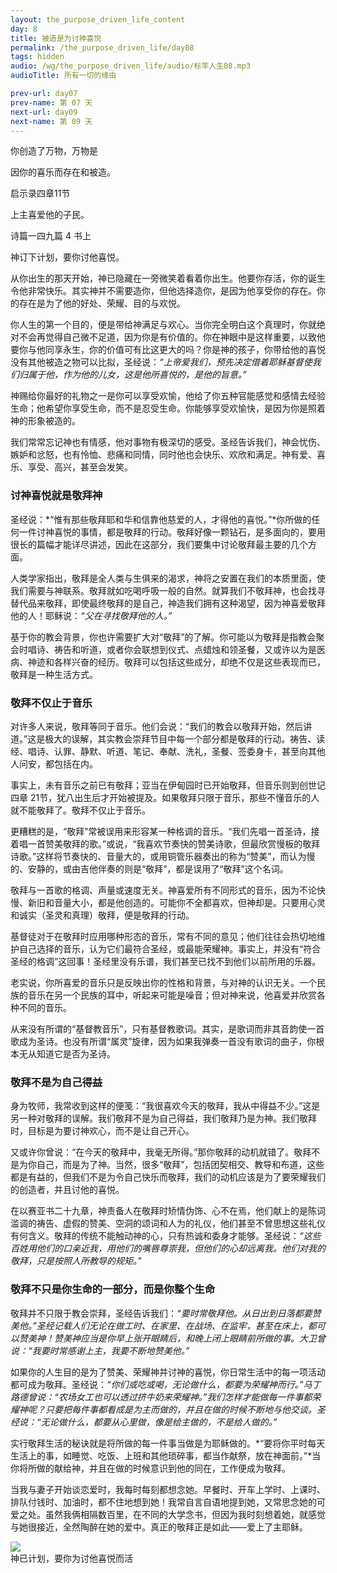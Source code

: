 ```yaml
---
layout: the_purpose_driven_life_content
day: 8
title: 被造是为讨神喜悦
permalink: /the_purpose_driven_life/day08
tags: hidden
audio: /wg/the_purpose_driven_life/audio/标竿人生08.mp3
audioTitle: 所有一切的缘由

prev-url: day07
prev-name: 第 07 天
next-url: day09
next-name: 第 09 天 
---
```


<div class="center script poem">
<p>你创造了万物，万物是</p>
<P>因你的喜乐而存在和被造。</p>
<p class="sp-verse">启示录四章11节</p>
</div>
<div class="center script poem">
<p>上主喜爱他的子民。</p>
<p class="sp-verse">诗篇一四九篇 4 书上</p>
</div>
<p class="first">神订下计划，要你讨他喜悦。</p>

从你出生的那天开始，神已隐藏在一旁微笑着看着你出生。他要你存活，你的诞生令他非常快乐。其实神并不需要造你，但他选择造你，是因为他享受你的存在。你的存在是为了他的好处、荣耀、目的与欢悦。

你人生的第一个目的，便是带给神满足与欢心。当你完全明白这个真理时，你就绝对不会再觉得自己微不足道，因为你是有价值的。你在神眼中是这样重要，以致他要你与他同享永生，你的价值可有比这更大的吗？你是神的孩子，你带给他的喜悦没有其他被造之物可以比拟，圣经说：*“上帝爱我们，预先决定借着耶稣基督使我们归属于他，作为他的儿女，这是他所喜悦的，是他的旨意。”*

神赐给你最好的礼物之一是你可以享受欢愉，他给了你五种官能感觉和感情去经验生命；他希望你享受生命，而不是忍受生命。你能够享受欢愉快，是因为你是照着神的形象被造的。

我们常常忘记神也有情感，他对事物有极深切的感受。圣经告诉我们，神会忧伤、嫉妒和忿怒，也有怜恤、悲痛和同情，同时他也会快乐、欢欣和满足。神有爱、喜乐、享受、高兴，甚至会发笑。

### 讨神喜悦就是敬拜神

圣经说：*“惟有那些敬拜耶和华和信靠他慈爱的人，才得他的喜悦。”*你所做的任何一件讨神喜悦的事情，都是敬拜的行动。敬拜好像一颗钻石，是多面向的，要用很长的篇幅才能详尽讲述，因此在这部分，我们要集中讨论敬拜最主要的几个方面。

人类学家指出，敬拜是全人类与生俱来的渴求，神将之安置在我们的本质里面，使我们需要与神联系。敬拜就如吃喝呼吸一般的自然。就算我们不敬拜神，也会找寻替代品来敬拜，即使最终敬拜的是自己，神造我们拥有这种渴望，因为神喜爱敬拜他的人！耶稣说：*“父在寻找敬拜他的人。”*

基于你的教会背景，你也许需要扩大对“敬拜”的了解。你可能以为敬拜是指教会聚会时唱诗、祷告和听道，或者你会联想到仪式、点蜡烛和领圣餐，又或许以为是医病、神迹和各样兴奋的经历。敬拜可以包括这些成分，却绝不仅是这些表现而已，敬拜是一种生活方式。

### 敬拜不仅止于音乐

对许多人来说，敬拜等同于音乐。他们会说：“我们的教会以敬拜开始，然后讲道。”这是极大的误解，其实教会崇拜节目中每一个部分都是敬拜的行动。祷告、读经、唱诗、认罪、静默、听道、笔记、奉献、洗礼，圣餐、签委身卡，甚至向其他人问安，都包括在内。

事实上，未有音乐之前已有敬拜；亚当在伊甸园时已开始敬拜，但音乐则到创世记四章 21节，犹八出生后才开始被提及。如果敬拜只限于音乐，那些不懂音乐的人就不能敬拜了。敬拜不仅止于音乐。

更糟糕的是，“敬拜”常被误用来形容某一种格调的音乐。“我们先唱一首圣诗，接着唱一首赞美敬拜的歌。”或说，“我喜欢节奏快的赞美诗歌，但最欣赏慢板的敬拜诗歌。”这样将节奏快的、音量大的，或用铜管乐器奏出的称为“赞美”，而认为慢的、安静的，或由吉他伴奏的则是“敬拜”，都是误用了“敬拜”这个名词。

敬拜与一首歌的格调、声量或速度无关。神喜爱所有不同形式的音乐，因为不论快慢、新旧和音量大小，都是他创造的。可能你不全都喜欢，但神却是。只要用心灵和诚实（圣灵和真理）敬拜，便是敬拜的行动。

基督徒对于在敬拜时应用哪种形态的音乐，常有不同的意见；他们往往会热切地维护自己选择的音乐，认为它们最符合圣经，或最能荣耀神。事实上，并没有“符合圣经的格调”这回事！圣经里没有乐谱，我们甚至已找不到他们以前所用的乐器。

老实说，你所喜爱的音乐只是反映出你的性格和背景，与对神的认识无关。一个民族的音乐在另一个民族的耳中，听起来可能是噪音；但对神来说，他喜爱并欣赏各种不同的音乐。

从来没有所谓的“基督教音乐”，只有基督教歌词。其实，是歌词而非其音韵使一首歌成为圣诗。也没有所谓“属灵”旋律，因为如果我弹奏一首没有歌词的曲子，你根本无从知道它是否为圣诗。

### 敬拜不是为自己得益

身为牧师，我常收到这样的便笺：“我很喜欢今天的敬拜，我从中得益不少。”这是另一种对敬拜的误解。我们敬拜不是为自己得益，我们敬拜乃是为神。我们敬拜时，目标是为要讨神欢心，而不是让自己开心。

又或许你曾说：“在今天的敬拜中，我毫无所得。”那你敬拜的动机就错了。敬拜不是为你自己，而是为了神。当然，很多“敬拜”，包括团契相交、教导和布道，这些都是有益的，但我们不是为令自己快乐而敬拜，我们的动机应该是为了要荣耀我们的创造者，并且讨他的喜悦。

在以赛亚书二十九章，神责备人在敬拜时矫情伪饰、心不在焉，他们献上的是陈词滥调的祷告、虚假的赞美、空洞的颂词和人为的礼仪，他们甚至不曾思想这些礼仪有何含义。敬拜的传统不能触动神的心，只有热诚和委身才能够。圣经说：*“这些百姓用他们的口亲近我，用他们的嘴唇尊崇我，但他们的心却远离我。他们对我的敬拜，只是按照人所教导的规矩。”*

### 敬拜不只是你生命的一部分，而是你整个生命

敬拜并不只限于教会崇拜，圣经告诉我们：*“要时常敬拜他。从日出到日落都要赞美他。”*圣经记载人们无论在做工时、在家里、在战场、在监牢，甚至在床上，都可以赞美神！赞美神应当是你早上张开眼睛后，和晚上闭上眼睛前所做的事。大卫曾说：*“我要时常感谢上主，我要不断地赞美他。”*

如果你的人生目的是为了赞美、荣耀神并讨神的喜悦，你日常生活中的每一项活动都可成为敬拜。圣经说：*“你们或吃或喝，无论做什么，都要为荣耀神而行。”*马丁路德曾说：“农场女工也可以透过挤牛奶来荣耀神。”我们怎样才能做每一件事都荣耀神呢？只要把每件事都看成是为主而做的，并且在做的时候不断地与他交谈。圣经说：*“无论做什么，都要从心里做，像是给主做的，不是给人做的。”*

实行敬拜生活的秘诀就是将所做的每一件事当做是为耶稣做的。*“要将你平时每天生活上的事，如睡觉、吃饭、上班和其他琐碎事，都当作献祭，放在神面前。”*当你将所做的献给神，并且在做的时候意识到他的同在，工作便成为敬拜。

当我与妻子开始谈恋爱时，我每时每刻都想念她。早餐时、开车上学时、上课时、排队付钱时、加油时，都不住地想到她！我常自言自语地提到她，又常思念她的可爱之处。虽然我俩相隔数百里，在不同的大学念书，但因为我时刻想着她，就感觉与她很接近，全然陶醉在她的爱中。真正的敬拜正是如此——爱上了主耶稣。

<div class="article-img-wrapper">
  <img src="https://typora-1259024198.cos.ap-beijing.myqcloud.com/wg/the_purpose_driven_life/image/day08_card.jpg">
</div>
神已计划，要你为讨他喜悦而活
